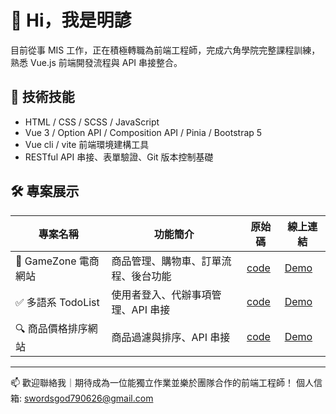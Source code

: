 # 👋 Hi，我是明諺

目前從事 MIS 工作，正在積極轉職為前端工程師，完成六角學院完整課程訓練，熟悉 Vue.js 前端開發流程與 API 串接整合。

## 🔧 技術技能
- HTML / CSS / SCSS / JavaScript
- Vue 3 / Option API / Composition API / Pinia / Bootstrap 5
- Vue cli / vite 前端環境建構工具
- RESTful API 串接、表單驗證、Git 版本控制基礎

## 🛠 專案展示

| 專案名稱 | 功能簡介 | 原始碼 | 線上連結 |
|---------|----------|----------|----------|
| 🛒 GameZone 電商網站 | 商品管理、購物車、訂單流程、後台功能 | [code](https://github.com/Xenosword-X/final_project) | [Demo](https://xenosword-x.github.io/final_project/) |
| ✅ 多語系 TodoList | 使用者登入、代辦事項管理、API 串接 | [code](https://github.com/Xenosword-X/vite-project) | [Demo](https://xenosword-x.github.io/vite-project/) |
| 🔍 商品價格排序網站 | 商品過濾與排序、API 串接 | [code](https://github.com/Xenosword-X/APIFilter_project) | [Demo](https://xenosword-x.github.io/APIFilter_project/) |

---

📫 歡迎聯絡我｜期待成為一位能獨立作業並樂於團隊合作的前端工程師！
個人信箱: swordsgod790626@gmail.com
